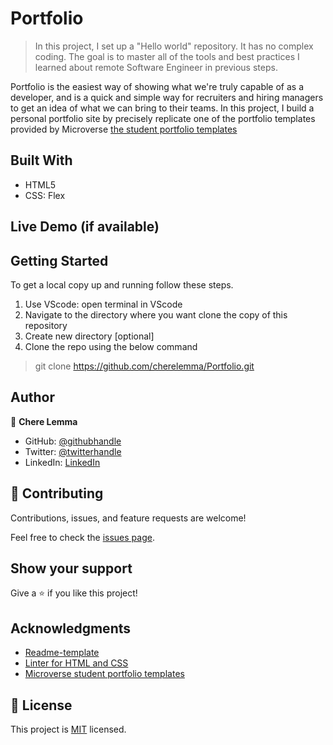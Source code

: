 # Portfolio

> In this project, I set up a "Hello world" repository. It has no complex coding. The goal is to master all of the tools and best practices I learned about remote Software Engineer in previous steps.

Portfolio is the easiest way of showing what we're truly capable of as a developer, and is a quick and simple way for recruiters and hiring managers to get an idea of what we can bring to their teams. In this project, I build a personal portfolio site by precisely replicate one of the portfolio templates provided by Microverse [the student portfolio templates](https://www.figma.com/file/l7SqJ3ZfkAKih9sFxvWSR4/Microverse-Student-Project-1)

## Built With

- HTML5
- CSS: Flex

## Live Demo (if available)


## Getting Started

To get a local copy up and running follow these steps.

1. Use VScode: open terminal in VScode
2. Navigate to the directory where you want clone the copy of this repository
3. Create new directory [optional]
4. Clone the repo using the below command
 > git clone https://github.com/cherelemma/Portfolio.git

## Author

👤 **Chere Lemma**

- GitHub: [@githubhandle](https://github.com/cherelemma)
- Twitter: [@twitterhandle](https://twitter.com/Chere21271613)
- LinkedIn: [LinkedIn](https://www.linkedin.com/in/chere-lemma27211613/)

## 🤝 Contributing

Contributions, issues, and feature requests are welcome!

Feel free to check the [issues page](https://github.com/cherelemma/Portfolio/issues).

## Show your support

Give a ⭐️ if you like this project!

## Acknowledgments
* [Readme-template](https://github.com/microverseinc/readme-template)
* [Linter for HTML and CSS ](https://github.com/microverseinc/linters-config)
* [Microverse student portfolio templates](https://www.figma.com/file/l7SqJ3ZfkAKih9sFxvWSR4/Microverse-Student-Project-1?node-id=1%3A1471)

## 📝 License

This project is [MIT](https://choosealicense.com/licenses/mit/) licensed.
